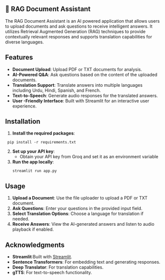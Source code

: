 ## 📄 RAG Document Assistant

The RAG Document Assistant is an AI powered application that allows users to upload documents and ask questions to receive intelligent answers. It utilizes Retrieval Augmented Generation (RAG) techniques to provide contextually relevant responses and supports translation capabilities for diverse languages.

## Features

- **Document Upload**: Upload PDF or TXT documents for analysis.
- **AI-Powered Q&A**: Ask questions based on the content of the uploaded documents.
- **Translation Support**: Translate answers into multiple languages including Urdu, Hindi, Spanish, and French.
- **Text-to-Speech**: Generate audio responses for the translated answers.
- **User -Friendly Interface**: Built with Streamlit for an interactive user experience.

## Installation
1. **Install the required packages**:
  ```
   pip install -r requirements.txt
   ```
2. **Set up your API key**:
   - Obtain your API key from Groq and set it as an environment variable
3. **Run the app locally**:
   ```
   streamlit run app.py
   ```
## Usage

1. **Upload a Document**: Use the file uploader to upload a PDF or TXT document.
2. **Ask Questions**: Enter your questions in the provided input field.
3. **Select Translation Options**: Choose a language for translation if needed.
4. **Receive Answers**: View the AI-generated answers and listen to audio playback if enabled.

## Acknowledgments

- **Streamlit**:Built with [Streamlit](https://streamlit.io/).
- **Sentence Transformers**: For embedding text and generating responses.
- **Deep Translator**: For translation capabilities.
- **gTTS**: For text-to-speech functionality.
